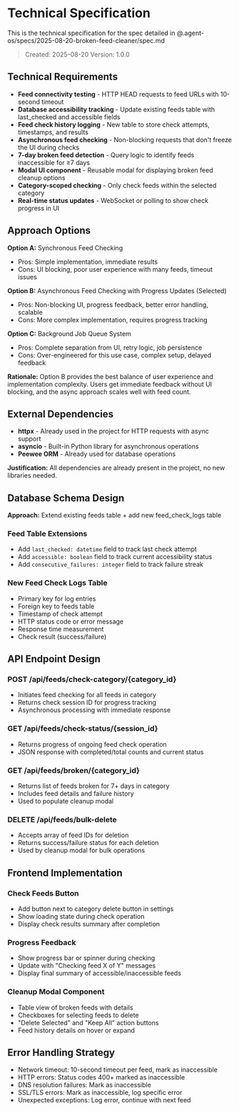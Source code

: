 # Technical Specification

This is the technical specification for the spec detailed in @.agent-os/specs/2025-08-20-broken-feed-cleaner/spec.md

> Created: 2025-08-20
> Version: 1.0.0

## Technical Requirements

- **Feed connectivity testing** - HTTP HEAD requests to feed URLs with 10-second timeout
- **Database accessibility tracking** - Update existing feeds table with last_checked and accessible fields
- **Feed check history logging** - New table to store check attempts, timestamps, and results
- **Asynchronous feed checking** - Non-blocking requests that don't freeze the UI during checks
- **7-day broken feed detection** - Query logic to identify feeds inaccessible for ≥7 days
- **Modal UI component** - Reusable modal for displaying broken feed cleanup options
- **Category-scoped checking** - Only check feeds within the selected category
- **Real-time status updates** - WebSocket or polling to show check progress in UI

## Approach Options

**Option A:** Synchronous Feed Checking
- Pros: Simple implementation, immediate results
- Cons: UI blocking, poor user experience with many feeds, timeout issues

**Option B:** Asynchronous Feed Checking with Progress Updates (Selected)
- Pros: Non-blocking UI, progress feedback, better error handling, scalable
- Cons: More complex implementation, requires progress tracking

**Option C:** Background Job Queue System
- Pros: Complete separation from UI, retry logic, job persistence
- Cons: Over-engineered for this use case, complex setup, delayed feedback

**Rationale:** Option B provides the best balance of user experience and implementation complexity. Users get immediate feedback without UI blocking, and the async approach scales well with feed count.

## External Dependencies

- **httpx** - Already used in the project for HTTP requests with async support
- **asyncio** - Built-in Python library for asynchronous operations
- **Peewee ORM** - Already used for database operations

**Justification:** All dependencies are already present in the project, no new libraries needed.

## Database Schema Design

**Approach:** Extend existing feeds table + add new feed_check_logs table

### Feed Table Extensions
- Add `last_checked: datetime` field to track last check attempt
- Add `accessible: boolean` field to track current accessibility status
- Add `consecutive_failures: integer` field to track failure streak

### New Feed Check Logs Table
- Primary key for log entries
- Foreign key to feeds table
- Timestamp of check attempt
- HTTP status code or error message
- Response time measurement
- Check result (success/failure)

## API Endpoint Design

### POST /api/feeds/check-category/{category_id}
- Initiates feed checking for all feeds in category
- Returns check session ID for progress tracking
- Asynchronous processing with immediate response

### GET /api/feeds/check-status/{session_id}
- Returns progress of ongoing feed check operation
- JSON response with completed/total counts and current status

### GET /api/feeds/broken/{category_id}
- Returns list of feeds broken for 7+ days in category
- Includes feed details and failure history
- Used to populate cleanup modal

### DELETE /api/feeds/bulk-delete
- Accepts array of feed IDs for deletion
- Returns success/failure status for each deletion
- Used by cleanup modal for bulk operations

## Frontend Implementation

### Check Feeds Button
- Add button next to category delete button in settings
- Show loading state during check operation
- Display check results summary after completion

### Progress Feedback
- Show progress bar or spinner during checking
- Update with "Checking feed X of Y" messages
- Display final summary of accessible/inaccessible feeds

### Cleanup Modal Component
- Table view of broken feeds with details
- Checkboxes for selecting feeds to delete
- "Delete Selected" and "Keep All" action buttons
- Feed history details on hover or expand

## Error Handling Strategy

- Network timeout: 10-second timeout per feed, mark as inaccessible
- HTTP errors: Status codes 400+ marked as inaccessible
- DNS resolution failures: Mark as inaccessible
- SSL/TLS errors: Mark as inaccessible, log specific error
- Unexpected exceptions: Log error, continue with next feed